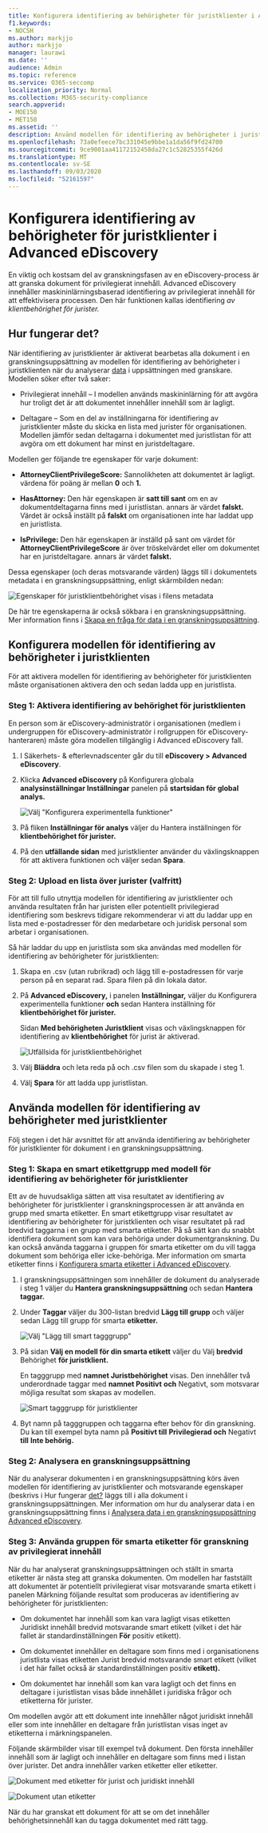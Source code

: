 ```yaml
---
title: Konfigurera identifiering av behörigheter för juristklienter i Advanced eDiscovery
f1.keywords:
- NOCSH
ms.author: markjjo
author: markjjo
manager: laurawi
ms.date: ''
audience: Admin
ms.topic: reference
ms.service: O365-seccomp
localization_priority: Normal
ms.collection: M365-security-compliance
search.appverid:
- MOE150
- MET150
ms.assetid: ''
description: Använd modellen för identifiering av behörigheter i juristklienten om du vill använda maskininlärningsbaserad identifiering av behörighetsinnehåll när innehåll granskas i ett Advanced eDiscovery fall.
ms.openlocfilehash: 73a0efeece7bc331045e9bbe1a1da56f9fd24700
ms.sourcegitcommit: 9ce9001aa41172152458da27c1c52825355f426d
ms.translationtype: MT
ms.contentlocale: sv-SE
ms.lasthandoff: 09/03/2020
ms.locfileid: "52161597"
---
```

# <a name="set-up-attorney-client-privilege-detection-in-advanced-ediscovery"></a>Konfigurera identifiering av behörigheter för juristklienter i Advanced eDiscovery

En viktig och kostsam del av granskningsfasen av en eDiscovery-process är att granska dokument för privilegierat innehåll. Advanced eDiscovery innehåller maskininlärningsbaserad identifiering av privilegierat innehåll för att effektivisera processen. Den här funktionen kallas identifiering *av klientbehörighet för jurister.*

## <a name="how-does-it-work"></a>Hur fungerar det?

När identifiering av juristklienter är aktiverat bearbetas alla dokument i en granskningsuppsättning av modellen för identifiering av behörigheter i juristklienten när du analyserar [data](analyzing-data-in-review-set.md) i uppsättningen med granskare. Modellen söker efter två saker:

- Privilegierat innehåll – I modellen används maskininlärning för att avgöra hur troligt det är att dokumentet innehåller innehåll som är lagligt.

- Deltagare – Som en del av inställningarna för identifiering av juristklienter måste du skicka en lista med jurister för organisationen. Modellen jämför sedan deltagarna i dokumentet med juristlistan för att avgöra om ett dokument har minst en juristdeltagare.

Modellen ger följande tre egenskaper för varje dokument:

- **AttorneyClientPrivilegeScore:** Sannolikheten att dokumentet är lagligt. värdena för poäng är mellan **0** och **1.**

- **HasAttorney:** Den här egenskapen är **satt till sant** om en av dokumentdeltagarna finns med i juristlistan. annars är värdet **falskt.** Värdet är också inställt på **falskt** om organisationen inte har laddat upp en juristlista.

- **IsPrivilege:** Den här egenskapen  är inställd på sant om värdet för **AttorneyClientPrivilegeScore** är över tröskelvärdet eller om dokumentet har en juristdeltagare.  annars är värdet **falskt.**

Dessa egenskaper (och deras motsvarande värden) läggs till i dokumentets metadata i en granskningsuppsättning, enligt skärmbilden nedan:

![Egenskaper för juristklientbehörighet visas i filens metadata](../media/AeDAttorneyClientPrivilegeMetadata.png)

De här tre egenskaperna är också sökbara i en granskningsuppsättning. Mer information finns i [Skapa en fråga för data i en granskningsuppsättning](review-set-search.md).

## <a name="set-up-the-attorney-client-privilege-detection-model"></a>Konfigurera modellen för identifiering av behörigheter i juristklienten

För att aktivera modellen för identifiering av behörigheter för juristklienten måste organisationen aktivera den och sedan ladda upp en juristlista.

### <a name="step-1-turn-on-attorney-client-privilege-detection"></a>Steg 1: Aktivera identifiering av behörighet för juristklienten

En person som är eDiscovery-administratör i organisationen (medlem i undergruppen för eDiscovery-administratör i rollgruppen för eDiscovery-hanteraren) måste göra modellen tillgänglig i Advanced eDiscovery fall.

1. I Säkerhets- & efterlevnadscenter går du till **eDiscovery > Advanced eDiscovery**.

2. Klicka **Advanced eDiscovery** på Konfigurera globala **analysinställningar Inställningar** panelen på **startsidan för global analys.**

   ![Välj "Konfigurera experimentella funktioner"](../media/AeDExperimentalFeatures.png)

3. På fliken **Inställningar för analys** väljer du Hantera inställningen för **klientbehörighet för jurister.**

4. På den **utfällande sidan** med juristklienter använder du växlingsknappen för att aktivera funktionen och väljer sedan **Spara**.

### <a name="step-2-upload-a-list-of-attorneys-optional"></a>Steg 2: Upload en lista över jurister (valfritt)

För att till fullo utnyttja modellen för identifiering av  juristklienter  och använda resultaten från har juristen eller potentiellt privilegierad identifiering som beskrevs tidigare rekommenderar vi att du laddar upp en lista med e-postadresser för den medarbetare och juridisk personal som arbetar i organisationen. 

Så här laddar du upp en juristlista som ska användas med modellen för identifiering av behörigheter för juristklienten:

1. Skapa en .csv (utan rubrikrad) och lägg till e-postadressen för varje person på en separat rad. Spara filen på din lokala dator.

2. På **Advanced eDiscovery,** i panelen **Inställningar,** väljer du Konfigurera experimentella funktioner **och** sedan Hantera inställning för **klientbehörighet för jurister.**

   Sidan **Med behörigheten Juristklient** visas och växlingsknappen för identifiering av **klientbehörighet** för jurist är aktiverad.

   ![Utfällsida för juristklientbehörighet](../media/AeDUploadAttorneyList.png)

3. Välj **Bläddra** och leta reda på och .csv filen som du skapade i steg 1.

4. Välj **Spara** för att ladda upp juristlistan.

## <a name="use-the-attorney-client-privilege-detection-model"></a>Använda modellen för identifiering av behörigheter med juristklienter

Följ stegen i det här avsnittet för att använda identifiering av behörigheter för juristklienter för dokument i en granskningsuppsättning.

### <a name="step-1-create-a-smart-tag-group-with-attorney-client-privilege-detection-model"></a>Steg 1: Skapa en smart etikettgrupp med modell för identifiering av behörigheter för juristklienter

Ett av de huvudsakliga sätten att visa resultatet av identifiering av behörigheter för juristklienter i granskningsprocessen är att använda en grupp med smarta etiketter. En smart etikettgrupp visar resultatet av identifiering av behörigheter för juristklienten och visar resultatet på rad bredvid taggarna i en grupp med smarta etiketter. På så sätt kan du snabbt identifiera dokument som kan vara behöriga under dokumentgranskning. Du kan också använda taggarna i gruppen för smarta etiketter om du vill tagga dokument som behöriga eller icke-behöriga. Mer information om smarta etiketter finns i [Konfigurera smarta etiketter i Advanced eDiscovery](smart-tags.md).

1. I granskningsuppsättningen som innehåller de dokument du analyserade i steg 1 väljer du **Hantera granskningsuppsättning** och sedan **Hantera taggar.**
 
2. Under **Taggar** väljer du 300-listan bredvid **Lägg till grupp** och väljer sedan Lägg till grupp för smarta **etiketter.**

   ![Välj "Lägg till smart tagggrupp"](../media/AeDCreateSmartTag.png)

3. På sidan **Välj en modell för din smarta etikett** väljer du Välj **bredvid** Behörighet **för juristklient.**

   En tagggrupp med **namnet Juristbehörighet** visas. Den innehåller två underordnade taggar med **namnet Positivt** **och** Negativt, som motsvarar möjliga resultat som skapas av modellen.

   ![Smart tagggrupp för juristklienter](../media/AeDAttorneyClientSmartTagGroup.png)

3. Byt namn på tagggruppen och taggarna efter behov för din granskning. Du kan till exempel byta namn på **Positivt till** **Privilegierad och** Negativt **till** **Inte behörig.**

### <a name="step-2-analyze-a-review-set"></a>Steg 2: Analysera en granskningsuppsättning

När du analyserar dokumenten i en granskningsuppsättning körs även modellen för identifiering av juristklienter och motsvarande egenskaper (beskrivs i Hur fungerar [det?](#how-does-it-work) läggs till i alla dokument i granskningsuppsättningen. Mer information om hur du analyserar data i en granskningsuppsättning finns i [Analysera data i en granskningsuppsättning Advanced eDiscovery](analyzing-data-in-review-set.md).

### <a name="step-3-use-the-smart-tag-group-for-review-of-privileged-content"></a>Steg 3: Använda gruppen för smarta etiketter för granskning av privilegierat innehåll

När du har analyserat granskningsuppsättningen och ställt in smarta etiketter är nästa steg att granska dokumenten. Om modellen har fastställt att dokumentet är potentiellt privilegierat visar motsvarande smarta etikett i panelen Märkning följande resultat som produceras av identifiering av behörigheter för juristklienten: 

- Om dokumentet har innehåll som kan vara  lagligt visas etiketten Juridiskt innehåll bredvid motsvarande smart etikett (vilket i det här fallet är standardinställningen **För** positiv etikett).

- Om dokumentet innehåller en deltagare som finns med i organisationens juristlista visas etiketten Jurist bredvid motsvarande smart etikett (vilket i det här fallet också är standardinställningen positiv **etikett).** 

- Om dokumentet har innehåll som kan vara lagligt och det finns  en deltagare  i juristlistan visas både innehållet i juridiska frågor och etiketterna för jurister.  

Om modellen avgör att ett dokument inte innehåller något juridiskt innehåll eller som inte innehåller en deltagare från juristlistan visas inget av etiketterna i märkningspanelen.

Följande skärmbilder visar till exempel två dokument. Den första innehåller innehåll som är lagligt och innehåller en deltagare som finns med i listan över jurister. Det andra innehåller varken etiketter eller etiketter.

![Dokument med etiketter för jurist och juridiskt innehåll](../media/AeDTaggingPanelLegalContentAttorney.png)

![Dokument utan etiketter](../media/AeDTaggingPanelNegative.png)

När du har granskat ett dokument för att se om det innehåller behörighetsinnehåll kan du tagga dokumentet med rätt tagg.
